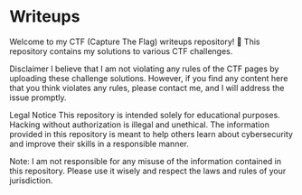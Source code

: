 # Writeups
Welcome to my CTF (Capture The Flag) writeups repository! 🎉 This repository contains my solutions to various CTF challenges.

Disclaimer
I believe that I am not violating any rules of the CTF pages by uploading these challenge solutions. However, if you find any content here that you think violates any rules, please contact me, and I will address the issue promptly.

Legal Notice
This repository is intended solely for educational purposes. Hacking without authorization is illegal and unethical. The information provided in this repository is meant to help others learn about cybersecurity and improve their skills in a responsible manner.

Note: I am not responsible for any misuse of the information contained in this repository. Please use it wisely and respect the laws and rules of your jurisdiction.
